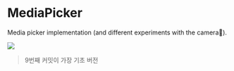 # MediaPicker
Media picker implementation (and different experiments with the camera🙂).

![](picker.gif)


> 9번째 커밋이 가장 기초 버전
